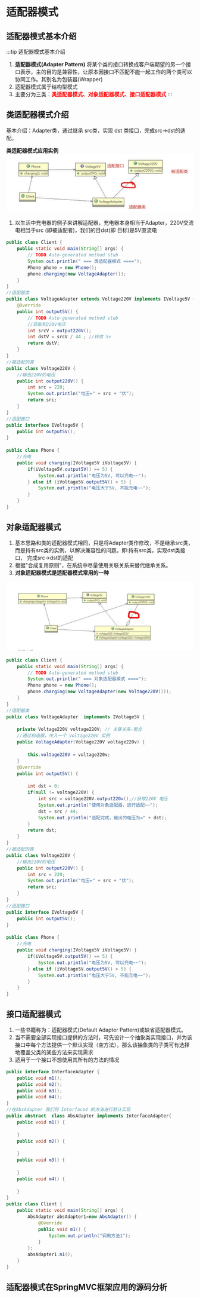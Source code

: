 # 适配器模式

## 适配器模式基本介绍

:::tip 适配器模式基本介绍
1. **适配器模式(Adapter Pattern)** 将某个类的接口转换成客户端期望的另一个接口表示，主的目的是兼容性，让原本因接口不匹配不能一起工作的两个类可以协同工作。其别名为包装器(Wrapper)
2. 适配器模式属于结构型模式
3. 主要分为三类：<font color='red'><strong>类适配器模式、对象适配器模式、接口适配器模式</strong></font>
:::

## 类适配器模式介绍
基本介绍：Adapter类，通过继承 src类，实现 dst 类接口，完成src->dst的适配。

**类适配器模式应用实例**
<a data-fancybox title="类适配器模式" href="./image/classadapter.jpg">![类适配器模式](./image/classadapter.jpg)</a>
1. 以生活中充电器的例子来讲解适配器，充电器本身相当于Adapter，220V交流电相当于src (即被适配者)，我们的目dst(即 目标)是5V直流电

```java
public class Client {
    public static void main(String[] args) {
        // TODO Auto-generated method stub
        System.out.println(" === 类适配器模式 ====");
        Phone phone = new Phone();
        phone.charging(new VoltageAdapter());
    }
}
//适配器类
public class VoltageAdapter extends Voltage220V implements IVoltage5V {
	@Override
	public int output5V() {
		// TODO Auto-generated method stub
		//获取到220V电压
		int srcV = output220V();
		int dstV = srcV / 44 ; //转成 5v
		return dstV;
	}
}
//被适配的类
public class Voltage220V {
	//输出220V的电压
	public int output220V() {
		int src = 220;
		System.out.println("电压=" + src + "伏");
		return src;
	}
}
//适配接口
public interface IVoltage5V {
    public int output5V();
}

public class Phone {
    //充电
    public void charging(IVoltage5V iVoltage5V) {
        if(iVoltage5V.output5V() == 5) {
            System.out.println("电压为5V, 可以充电~~");
        } else if (iVoltage5V.output5V() > 5) {
            System.out.println("电压大于5V, 不能充电~~");
        }
    }
}
```

## 对象适配器模式

1. 基本思路和类的适配器模式相同，只是将Adapter类作修改，不是继承src类，而是持有src类的实例，以解决兼容性的问题。即:持有src类，实现dst类接口， 完成src->dst的适配
2. 根据"合成复用原则"，在系统中尽量使用关联关系来替代继承关系。
3. **对象适配器模式是适配器模式常用的一种**

<a data-fancybox title="对象适配器模式" href="./image/objectadapter.jpg">![对象适配器模式](./image/objectadapter.jpg)</a>

```java
public class Client {
	public static void main(String[] args) {
		// TODO Auto-generated method stub
		System.out.println(" === 对象适配器模式 ====");
		Phone phone = new Phone();
		phone.charging(new VoltageAdapter(new Voltage220V()));
	}
}
//适配器类
public class VoltageAdapter  implements IVoltage5V {

    private Voltage220V voltage220V; // 关联关系-聚合
    //通过构造器，传入一个 Voltage220V 实例
    public VoltageAdapter(Voltage220V voltage220v) {

        this.voltage220V = voltage220v;
    }
    @Override
    public int output5V() {

        int dst = 0;
        if(null != voltage220V) {
            int src = voltage220V.output220v();//获取220V 电压
            System.out.println("使用对象适配器，进行适配~~");
            dst = src / 44;
            System.out.println("适配完成，输出的电压为=" + dst);
        }
        return dst;
    }
}
//被适配的类
public class Voltage220V {
	//输出220V的电压
	public int output220V() {
		int src = 220;
		System.out.println("电压=" + src + "伏");
		return src;
	}
}
//适配接口
public interface IVoltage5V {
    public int output5V();
}

public class Phone {
    //充电
    public void charging(IVoltage5V iVoltage5V) {
        if(iVoltage5V.output5V() == 5) {
            System.out.println("电压为5V, 可以充电~~");
        } else if (iVoltage5V.output5V() > 5) {
            System.out.println("电压大于5V, 不能充电~~");
        }
    }
}
```
## 接口适配器模式
1. 一些书籍称为：适配器模式(Default Adapter Pattern)或缺省适配器模式。
2. 当不需要全部实现接口提供的方法时，可先设计一个抽象类实现接口，并为该接口中每个方法提供一个默认实现（空方法），那么该抽象类的子类可有选择地覆盖父类的某些方法来实现需求
3. 适用于一个接口不想使用其所有的方法的情况

```java
public interface InterfaceAdapter {
    public void m1();
    public void m2();
    public void m3();
    public void m4();
}
//在AbsAdapter 我们将 Interface4 的方法进行默认实现
public abstract  class AbsAdapter implements InterfaceAdapter{
    public void m1() {

    }
    public void m2() {

    }
    public void m3() {

    }
    public void m4() {

    }
}
public class Client {
    public static void main(String[] args) {
        AbsAdapter absAdapter1=new AbsAdapter() {
            @Override
            public void m1() {
                System.out.println("调用方法1");
            }
        };
        absAdapter1.m1();
    }
}
```

## 适配器模式在SpringMVC框架应用的源码分析